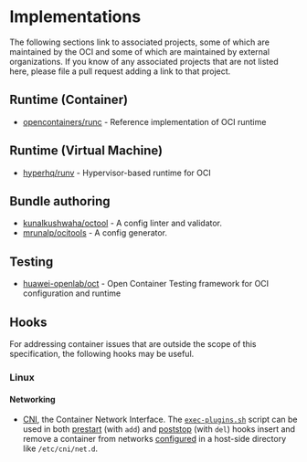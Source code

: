 # Implementations

The following sections link to associated projects, some of which are maintained by the OCI and some of which are maintained by external organizations.
If you know of any associated projects that are not listed here, please file a pull request adding a link to that project.

## Runtime (Container)

* [opencontainers/runc](https://github.com/opencontainers/runc) - Reference implementation of OCI runtime

## Runtime (Virtual Machine)

* [hyperhq/runv](https://github.com/hyperhq/runv) - Hypervisor-based runtime for OCI

## Bundle authoring

* [kunalkushwaha/octool](https://github.com/kunalkushwaha/octool) - A config linter and validator.
* [mrunalp/ocitools](https://github.com/mrunalp/ocitools) - A config generator.

## Testing

* [huawei-openlab/oct](https://github.com/huawei-openlab/oct) - Open Container Testing framework for OCI configuration and runtime

## Hooks

For addressing container issues that are outside the scope of this specification, the following hooks may be useful.

### Linux

#### Networking

* [CNI][], the Container Network Interface.
  The [`exec-plugins.sh`][cni-exec-plugins.sh] script can be used in both [prestart][] (with `add`) and [poststop][] (with `del`) hooks insert and remove a container from networks [configured][cni-conf] in a host-side directory like `/etc/cni/net.d`.

[prestart]: runtime-config.md#prestart
[poststop]: runtime-config.md#poststop

[CNI]: https://github.com/appc/cni
[cni-exec-plugins.sh]: https://github.com/appc/cni/blob/v0.1.0/scripts/exec-plugins.sh
[cni-conf]: https://github.com/appc/cni/blob/v0.1.0/SPEC.md
